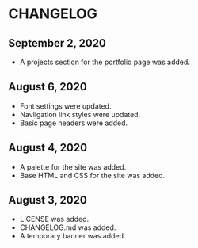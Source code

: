 # CHANGELOG

## September 2, 2020
- A projects section for the portfolio page was added.

## August 6, 2020
- Font settings were updated.
- Navligation link styles were updated.
- Basic page headers were added.

## August 4, 2020
- A palette for the site was added.
- Base HTML and CSS for the site was added.

## August 3, 2020
- LICENSE was added.
- CHANGELOG.md was added.
- A temporary banner was added.
